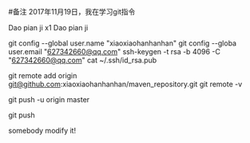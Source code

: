 #备注
2017年11月19日，我在学习git指令

Dao pian ji x1
Dao pian ji

git config --global user.name "xiaoxiaohanhanhan"
git config --globa user.email "627342660@qq.com" 
ssh-keygen -t rsa -b 4096 -C "627342660@qq.com"
cat ~/.ssh/id_rsa.pub


git remote add origin git@github.com:xiaoxiaohanhanhan/maven_repository.git
git remote -v

git push -u origin master

git push

somebody modify it!
